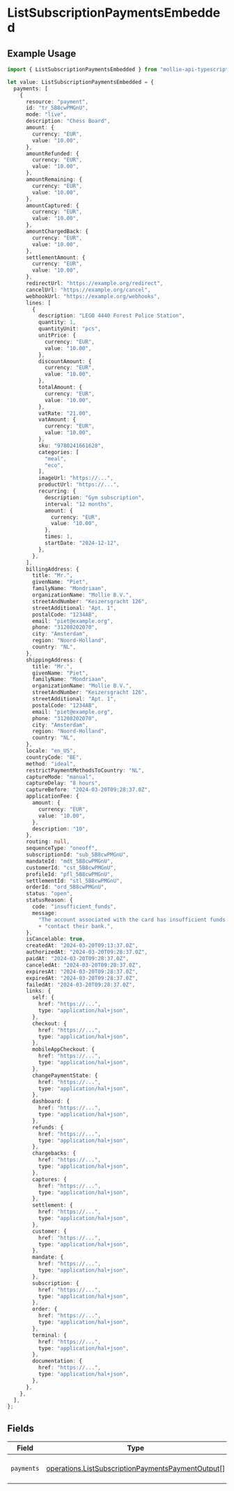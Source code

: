 # ListSubscriptionPaymentsEmbedded

## Example Usage

```typescript
import { ListSubscriptionPaymentsEmbedded } from "mollie-api-typescript/models/operations";

let value: ListSubscriptionPaymentsEmbedded = {
  payments: [
    {
      resource: "payment",
      id: "tr_5B8cwPMGnU",
      mode: "live",
      description: "Chess Board",
      amount: {
        currency: "EUR",
        value: "10.00",
      },
      amountRefunded: {
        currency: "EUR",
        value: "10.00",
      },
      amountRemaining: {
        currency: "EUR",
        value: "10.00",
      },
      amountCaptured: {
        currency: "EUR",
        value: "10.00",
      },
      amountChargedBack: {
        currency: "EUR",
        value: "10.00",
      },
      settlementAmount: {
        currency: "EUR",
        value: "10.00",
      },
      redirectUrl: "https://example.org/redirect",
      cancelUrl: "https://example.org/cancel",
      webhookUrl: "https://example.org/webhooks",
      lines: [
        {
          description: "LEGO 4440 Forest Police Station",
          quantity: 1,
          quantityUnit: "pcs",
          unitPrice: {
            currency: "EUR",
            value: "10.00",
          },
          discountAmount: {
            currency: "EUR",
            value: "10.00",
          },
          totalAmount: {
            currency: "EUR",
            value: "10.00",
          },
          vatRate: "21.00",
          vatAmount: {
            currency: "EUR",
            value: "10.00",
          },
          sku: "9780241661628",
          categories: [
            "meal",
            "eco",
          ],
          imageUrl: "https://...",
          productUrl: "https://...",
          recurring: {
            description: "Gym subscription",
            interval: "12 months",
            amount: {
              currency: "EUR",
              value: "10.00",
            },
            times: 1,
            startDate: "2024-12-12",
          },
        },
      ],
      billingAddress: {
        title: "Mr.",
        givenName: "Piet",
        familyName: "Mondriaan",
        organizationName: "Mollie B.V.",
        streetAndNumber: "Keizersgracht 126",
        streetAdditional: "Apt. 1",
        postalCode: "1234AB",
        email: "piet@example.org",
        phone: "31208202070",
        city: "Amsterdam",
        region: "Noord-Holland",
        country: "NL",
      },
      shippingAddress: {
        title: "Mr.",
        givenName: "Piet",
        familyName: "Mondriaan",
        organizationName: "Mollie B.V.",
        streetAndNumber: "Keizersgracht 126",
        streetAdditional: "Apt. 1",
        postalCode: "1234AB",
        email: "piet@example.org",
        phone: "31208202070",
        city: "Amsterdam",
        region: "Noord-Holland",
        country: "NL",
      },
      locale: "en_US",
      countryCode: "BE",
      method: "ideal",
      restrictPaymentMethodsToCountry: "NL",
      captureMode: "manual",
      captureDelay: "8 hours",
      captureBefore: "2024-03-20T09:28:37.0Z",
      applicationFee: {
        amount: {
          currency: "EUR",
          value: "10.00",
        },
        description: "10",
      },
      routing: null,
      sequenceType: "oneoff",
      subscriptionId: "sub_5B8cwPMGnU",
      mandateId: "mdt_5B8cwPMGnU",
      customerId: "cst_5B8cwPMGnU",
      profileId: "pfl_5B8cwPMGnU",
      settlementId: "stl_5B8cwPMGnU",
      orderId: "ord_5B8cwPMGnU",
      status: "open",
      statusReason: {
        code: "insufficient_funds",
        message:
          "The account associated with the card has insufficient funds. The shopper should use another payment method or\n"
          + "contact their bank.",
      },
      isCancelable: true,
      createdAt: "2024-03-20T09:13:37.0Z",
      authorizedAt: "2024-03-20T09:28:37.0Z",
      paidAt: "2024-03-20T09:28:37.0Z",
      canceledAt: "2024-03-20T09:28:37.0Z",
      expiresAt: "2024-03-20T09:28:37.0Z",
      expiredAt: "2024-03-20T09:28:37.0Z",
      failedAt: "2024-03-20T09:28:37.0Z",
      links: {
        self: {
          href: "https://...",
          type: "application/hal+json",
        },
        checkout: {
          href: "https://...",
          type: "application/hal+json",
        },
        mobileAppCheckout: {
          href: "https://...",
          type: "application/hal+json",
        },
        changePaymentState: {
          href: "https://...",
          type: "application/hal+json",
        },
        dashboard: {
          href: "https://...",
          type: "application/hal+json",
        },
        refunds: {
          href: "https://...",
          type: "application/hal+json",
        },
        chargebacks: {
          href: "https://...",
          type: "application/hal+json",
        },
        captures: {
          href: "https://...",
          type: "application/hal+json",
        },
        settlement: {
          href: "https://...",
          type: "application/hal+json",
        },
        customer: {
          href: "https://...",
          type: "application/hal+json",
        },
        mandate: {
          href: "https://...",
          type: "application/hal+json",
        },
        subscription: {
          href: "https://...",
          type: "application/hal+json",
        },
        order: {
          href: "https://...",
          type: "application/hal+json",
        },
        terminal: {
          href: "https://...",
          type: "application/hal+json",
        },
        documentation: {
          href: "https://...",
          type: "application/hal+json",
        },
      },
    },
  ],
};
```

## Fields

| Field                                                                                                                  | Type                                                                                                                   | Required                                                                                                               | Description                                                                                                            |
| ---------------------------------------------------------------------------------------------------------------------- | ---------------------------------------------------------------------------------------------------------------------- | ---------------------------------------------------------------------------------------------------------------------- | ---------------------------------------------------------------------------------------------------------------------- |
| `payments`                                                                                                             | [operations.ListSubscriptionPaymentsPaymentOutput](../../models/operations/listsubscriptionpaymentspaymentoutput.md)[] | :heavy_minus_sign:                                                                                                     | An array of payment objects.                                                                                           |